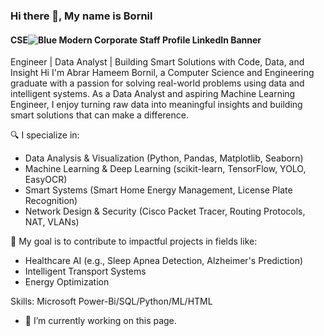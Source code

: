 ### Hi there 👋, My name is Bornil
#### CSE![Blue Modern Corporate Staff Profile LinkedIn Banner](https://github.com/user-attachments/assets/3292efb4-d82b-463a-b01a-a1619fc7dee1)
 Engineer | Data Analyst | Building Smart Solutions with Code, Data, and Insight
Hi I'm Abrar Hameem Bornil, a Computer Science and Engineering graduate with a passion for solving real-world problems using data and intelligent systems. As a Data Analyst and aspiring Machine Learning Engineer, I enjoy turning raw data into meaningful insights and building smart solutions that can make a difference.

🔍 I specialize in:
- Data Analysis & Visualization (Python, Pandas, Matplotlib, Seaborn)
- Machine Learning & Deep Learning (scikit-learn, TensorFlow, YOLO, EasyOCR)
- Smart Systems (Smart Home Energy Management, License Plate Recognition)
- Network Design & Security (Cisco Packet Tracer, Routing Protocols, NAT, VLANs)

🚀 My goal is to contribute to impactful projects in fields like:
- Healthcare AI (e.g., Sleep Apnea Detection, Alzheimer's Prediction)
- Intelligent Transport Systems
- Energy Optimization

Skills: Microsoft Power-Bi/SQL/Python/ML/HTML

- 🔭 I’m currently working on this page. 
